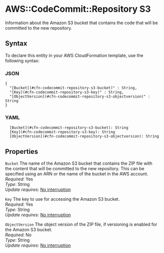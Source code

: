 # AWS::CodeCommit::Repository S3<a name="aws-properties-codecommit-repository-s3"></a>

Information about the Amazon S3 bucket that contains the code that will be committed to the new repository\.

## Syntax<a name="aws-properties-codecommit-repository-s3-syntax"></a>

To declare this entity in your AWS CloudFormation template, use the following syntax:

### JSON<a name="aws-properties-codecommit-repository-s3-syntax.json"></a>

```
{
  "[Bucket](#cfn-codecommit-repository-s3-bucket)" : String,
  "[Key](#cfn-codecommit-repository-s3-key)" : String,
  "[ObjectVersion](#cfn-codecommit-repository-s3-objectversion)" : String
}
```

### YAML<a name="aws-properties-codecommit-repository-s3-syntax.yaml"></a>

```
  [Bucket](#cfn-codecommit-repository-s3-bucket): String
  [Key](#cfn-codecommit-repository-s3-key): String
  [ObjectVersion](#cfn-codecommit-repository-s3-objectversion): String
```

## Properties<a name="aws-properties-codecommit-repository-s3-properties"></a>

`Bucket`  <a name="cfn-codecommit-repository-s3-bucket"></a>
The name of the Amazon S3 bucket that contains the ZIP file with the content that will be committed to the new repository\. This can be specified using an ARN or the name of the bucket in the AWS account\.  
*Required*: Yes  
*Type*: String  
*Update requires*: [No interruption](https://docs.aws.amazon.com/AWSCloudFormation/latest/UserGuide/using-cfn-updating-stacks-update-behaviors.html#update-no-interrupt)

`Key`  <a name="cfn-codecommit-repository-s3-key"></a>
The key to use for accessing the Amazon S3 bucket\.  
*Required*: Yes  
*Type*: String  
*Update requires*: [No interruption](https://docs.aws.amazon.com/AWSCloudFormation/latest/UserGuide/using-cfn-updating-stacks-update-behaviors.html#update-no-interrupt)

`ObjectVersion`  <a name="cfn-codecommit-repository-s3-objectversion"></a>
The object version of the ZIP file, if versioning is enabled for the Amazon S3 bucket\.  
*Required*: No  
*Type*: String  
*Update requires*: [No interruption](https://docs.aws.amazon.com/AWSCloudFormation/latest/UserGuide/using-cfn-updating-stacks-update-behaviors.html#update-no-interrupt)